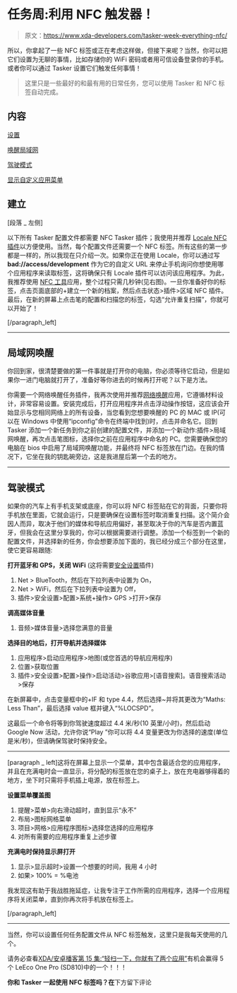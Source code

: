 # 任务周:利用 NFC 触发器！

> 原文：<https://www.xda-developers.com/tasker-week-everything-nfc/>

所以，你拿起了一些 NFC 标签或正在考虑这样做，但接下来呢？当然，你可以把它们设置为无聊的事情，比如存储你的 WiFi 密码或者用可信设备登录你的手机。或者你可以通过 Tasker 设置它们触发任何事情！

> 这里只是一些最好的和最有用的日常任务，您可以使用 Tasker 和 NFC 标签自动完成。

## 内容

[设置](#SU)

[唤醒局域网](#WOL)

[驾驶模式](#DM)

[显示自定义应用菜单](#DAD)

## 建立

[段落 _ 左侧]

以下所有 Tasker 配置文件都需要 NFC Tasker 插件；我使用并推荐 [Locale NFC 插件](https://play.google.com/store/apps/details?id=se.badaccess.locale.nfc&hl=en_GB)以方便使用。当然，每个配置文件还需要一个 NFC 标签。所有这些的第一步都是一样的，所以我现在只介绍一次。如果你正在使用 Locale，你可以通过写 **bad://access/development** 作为它的自定义 URL 来停止手机询问你想使用哪个应用程序来读取标签，这将确保只有 Locale 插件可以访问该应用程序。为此，我推荐使用 [NFC 工具](https://play.google.com/store/apps/details?id=com.wakdev.wdnfc&hl=en_GB)应用，整个过程只需几秒钟(见右图)。一旦你准备好你的标签，点击页面底部的+建立一个新的档案，然后点击状态>插件>区域 NFC 插件。最后，在新的屏幕上点击笔的配置和扫描您的标签，勾选“允许重复扫描”，你就可以开始了！

[/paragraph_left]

* * *

## 局域网唤醒

你回到家，很清楚要做的第一件事就是打开你的电脑，你必须等待它启动，但是如果你一进门电脑就打开了，准备好等你进去的时候再打开呢？以下是方法。

你需要一个网络唤醒任务插件，我再次使用并推荐[网络唤醒](https://play.google.com/store/apps/details?id=co.uk.mrwebb.wakeonlan&hl=en_GB)应用，它遵循材料设计，非常容易设置。安装完成后，打开应用程序并点击浮动操作按钮，这应该会开始显示与您相同网络上的所有设备，当您看到您想要唤醒的 PC 的 MAC 或 IP(可以在 Windows 中使用“ipconfig”命令在终端中找到)时，点击并命名它。回到 Tasker 添加一个新任务到你之前创建的配置文件，并添加一个新动作:插件>局域网唤醒，再次点击笔图标，选择你之前在应用程序中命名的 PC。您需要确保您的电脑在 bios 中启用了局域网唤醒功能，并最终将 NFC 标签放在门边。在我的情况下，它坐在我的钥匙碗旁边，这是我进屋后第一个去的地方。

* * *

## 驾驶模式

如果你的汽车上有手机支架或底座，你可以将 NFC 标签贴在它的背面，只要你将手机放在里面，它就会运行，只是要确保在设置标签时取消重复扫描。这个简介会因人而异，取决于他们的媒体和导航应用偏好，甚至取决于你的汽车是否内置蓝牙，但我会在这里分享我的，你可以根据需要进行调整。添加一个标签到一个新的配置文件，并选择新的任务，你会想要添加下面的，我已经分成三个部分在这里，使它更容易跟随:

**打开蓝牙和 GPS，关闭 WiFi** (这将需要[安全设置](https://play.google.com/store/apps/details?id=com.intangibleobject.securesettings.plugin&hl=en_GB)插件)

1.  Net > BlueTooth，然后在下拉列表中设置为 On，
2.  Net > WiFi，然后在下拉列表中设置为 Off，
3.  插件>安全设置>配置>系统+操作> GPS >打开>保存

**调高媒体音量**

1.  音频>媒体音量>选择您满意的音量

**选择目的地后，打开导航并选择媒体**

1.  应用程序>启动应用程序>地图(或您首选的导航应用程序)
2.  位置>获取位置
3.  插件>安全设置>配置>操作>启动活动>谷歌应用>[语音搜索]。语音搜索活动>保存

在新屏幕中，点击变量框中的+IF 和 type 4.4，然后选择~并将其更改为“Maths: Less Than”，最后选择 value 框并键入“%LOCSPD”。

这最后一个命令将等到你驾驶速度超过 4.4 米/秒(10 英里/小时)，然后启动 Google Now 活动，允许你说“Play <insert band="" playlist="" or="" song="" of="" your="" choice="" here="">”你可以将 4.4 变量更改为你选择的速度(单位是米/秒)，但请确保驾驶时保持安全。</insert>

* * *

[paragraph _ left]这将在屏幕上显示一个菜单，其中包含最适合您的应用程序，并且在充满电时会一直显示，将分配的标签放在您的桌子上，放在充电器够得着的地方，坐下时只需将手机插上电源，放在标签上。

**设置菜单覆盖图**

1.  提醒>菜单>向右滑动超时，直到显示“永不”
2.  布局>图标网格菜单
3.  项目>网格>应用程序图标>选择您选择的应用程序
4.  对所有需要的应用程序重复上述步骤

**充满电时保持显示屏打开**

1.  显示>显示超时>设置一个想要的时间，我用 4 小时
2.  如果> 100% = %电池

我发现这有助于我战胜拖延症，让我专注于工作所需的应用程序，选择一个应用程序将关闭菜单，直到你再次将手机放在标签上。

[/paragraph_left]

* * *

当然，你可以设置任何任务配置文件从 NFC 标签触发，这里只是我每天使用的几个。

请务必查看[XDA/安卓播客第 15 集:“轻扫一下，你就有了两个应用”](http://www.xda-developers.com/podcast-leeco-one-pro-giveaway/)有机会赢得 5 个 LeEco One Pro (SD810)中的一个！！！

**你和 Tasker 一起使用 NFC 标签吗？在**下方留下评论